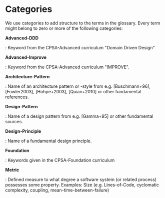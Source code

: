 # Categories

We use categories to add structure to the terms in the glossary.
Every term might belong to zero or more of the following categories:

**Advanced-DDD**

: Keyword from the CPSA-Advanced curriculum "Domain Driven Design"

**Advanced-Improve**

: Keyword from the CPSA-Advanced curriculum "IMPROVE".

**Architecture-Pattern**

: Name of an architecture pattern or -style from e.g. [Buschmann+96],
[Fowler2003], [Hohpe+2003], [Quian+2010] or other fundamental references.


**Design-Pattern**

: Name of a design pattern from e.g. [Gamma+95] or other fundamental sources.

**Design-Principle**

: Name of a fundamental design principle.


**Foundation**

: Keywords given in the CPSA-Foundation curriculum


**Metric**

: Defined measure to what degree a software system (or related process)
possesses some property. Examples: Size (e.g. Lines-of-Code, cyclomatic complexity,
coupling, mean-time-between-failure)
